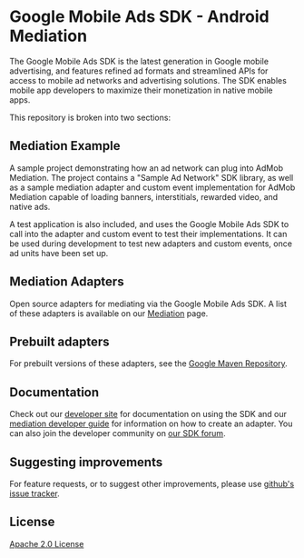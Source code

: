 Google Mobile Ads SDK - Android Mediation
=========================================
The Google Mobile Ads SDK is the latest generation in Google mobile advertising,
and features refined ad formats and streamlined APIs for access to mobile ad
networks and advertising solutions. The SDK enables mobile app developers to
maximize their monetization in native mobile apps.

This repository is broken into two sections:

## Mediation Example

A sample project demonstrating how an ad network can plug into AdMob Mediation.
The project contains a "Sample Ad Network" SDK library, as well as a sample
mediation adapter and custom event implementation for AdMob Mediation capable of
loading banners, interstitials, rewarded video, and native ads.

A test application is also included, and uses the Google Mobile Ads SDK to call
into the adapter and custom event to test their implementations. It can be used
during development to test new adapters and custom events, once ad units have
been set up.

## Mediation Adapters

Open source adapters for mediating via the Google Mobile Ads SDK. A list of
these adapters is available on our
[Mediation](https://developers.google.com/admob/android/mediation#choosing_your_mediation_networks)
page.

## Prebuilt adapters

For prebuilt versions of these adapters, see the
[Google Maven Repository](https://maven.google.com/web/index.html?#com.google.ads.mediation).

## Documentation

Check out our [developer site](https://developers.google.com/admob/android)
for documentation on using the SDK and our
[mediation developer guide](https://developers.google.com/admob/android/mediation-developer)
for information on how to create an adapter.
You can also join the developer community on
[our SDK forum](https://groups.google.com/forum/#!forum/google-admob-ads-sdk).

## Suggesting improvements

For feature requests, or to suggest other improvements, please use
[github's issue tracker](https://github.com/googleads/googleads-mobile-android-mediation/issues).

## License
[Apache 2.0 License](http://www.apache.org/licenses/LICENSE-2.0.html)
